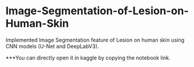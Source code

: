 # Image-Segmentation-of-Lesion-on-Human-Skin
Implemented Image Segmentation feature of Lesion on human skin using CNN models (U-Net and DeepLabV3).

***You can directly open it in kaggle by copying the notebook link.
